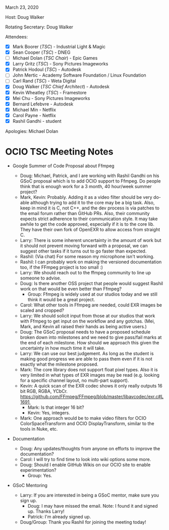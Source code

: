 <!-- SPDX-License-Identifier: CC-BY-4.0 -->
<!-- Copyright Contributors to the OpenColorIO Project. -->

March 23, 2020

Host: Doug Walker

Rotating Secretary: Doug Walker

Attendees:
  * [X] Mark Boorer (_TSC_) - Industrial Light & Magic
  * [X] Sean Cooper (_TSC_) - DNEG
  * [ ] Michael Dolan (_TSC Chair_) - Epic Games
  * [X] Larry Gritz (_TSC_) - Sony Pictures Imageworks
  * [X] Patrick Hodoul (_TSC_) - Autodesk
  * [ ] John Mertic - Academy Software Foundation / Linux Foundation
  * [ ] Carl Rand (_TSC_) - Weta Digital
  * [X] Doug Walker (_TSC Chief Architect_) - Autodesk
  * [X] Kevin Wheatley (_TSC_) - Framestore
  * [X] Mei Chu - Sony Pictures Imageworks
  * [X] Bernard Lefebvre - Autodesk
  * [X] Michael Min - Netflix
  * [X] Carol Payne - Netflix
  * [X] Rashil Gandhi - student

Apologies: Michael Dolan

# **OCIO TSC Meeting Notes**

* Google Summer of Code Proposal about Ffmpeg
    - Doug: Michael, Patrick, and I are working with Rashil Gandhi on his GSoC proposal
        which is to add OCIO support to Ffmpeg.  Do people think that is enough work
        for a 3 month, 40 hour/week summer project?
    - Mark, Kevin:  Probably.  Adding it as a video filter should be very do-able although
        trying to add it to the core may be a big task.  Also, keep in mind it is C, not C++,
        and the dev process is via patches to the email forum rather than GitHub PRs.
        Also, their community expects strict adherence to their communication style.
        It may take awhile to get the code approved, especially if it is to the core lib.
        They have their own fork of OpenEXR to allow access from straight C.
    - Larry: There is some inherent uncertainty in the amount of work but it should not 
        prevent moving forward with a proposal, we can suggest other tasks if it turns
        out to go faster than expected.
    - Rashil: (Via chat) For some reason my microphone isn't working. 
    - Rashil: I can probably work on making the versioned documentation too, if the FFmpeg 
        project is too small :)
    - Larry: We should reach out to the ffmpeg community to line up someone to advise.
    - Doug: Is there another OSS project that people would suggest Rashil work on that
        would be even better than Ffmpeg?  
        - Group: Ffmpeg is widely used at our studios today and we still think it would be
          a great project.
    - Carol: What other tools in Ffmpeg are needed, could EXR images be scaled and cropped?
    - Larry: We should solicit input from those at our studios that work with Ffmpeg to
        get input on the workflow and any gotchas.  (Mei, Mark, and Kevin all raised their
        hands as being active users.)
    - Doug: The GSoC proposal needs to have a proposed schedule broken down into milestones
        and we need to give pass/fail marks at the end of each milestone.  How should we
        approach this given the uncertainty in how much time it will take.
    - Larry: We can use our best judgement.  As long as the student is making good progress
        we are able to pass them even if it is not exactly what the milestone proposed.
    - Mark: The core library does not support float pixel types.  Also it is very limited
        in what types of EXR images may be read (e.g. looking for a specific channel layout,
        no multi-part support).
    - Kevin: A quick scan of the EXR codec shows it only really outputs 16 bit RGB, RGBA, YCbCr.
         https://github.com/FFmpeg/FFmpeg/blob/master/libavcodec/exr.c#L1691 
        - Mark: Is that integer 16 bit? 
        - Kevin: Yes, integers.
    - Mark: One approach would be to make video filters for OCIO ColorSpaceTransform and
        OCIO DisplayTransform, similar to the tools in Nuke, etc.

* Documentation
    - Doug: Any updates/thoughts from anyone on efforts to improve the documentation?
    - Carol: I will try to find time to look into wiki options some more.
    - Doug: Should I enable GitHub Wikis on our OCIO site to enable experimentation?
        - Group: Yes.

* GSoC Mentoring
    - Larry: If you are interested in being a GSoC mentor, make sure you sign up.
        - Doug: I may have missed the email.  Note: I found it and signed up.  Thanks Larry!
        - Patrick: I'm already signed up.
    - Doug/Group: Thank you Rashil for joining the meeting today!
